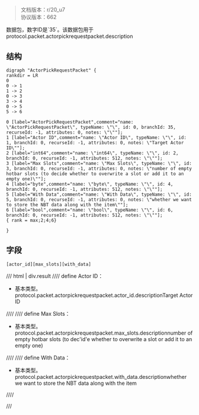 # <!-- md:samp ActorPickRequestPacket -->

> 文档版本：r/20_u7<br/>协议版本：662

<!-- md:samp ActorPickRequestPacket -->数据包，数字ID是`35`。该数据包用于protocol.packet.actorpickrequestpacket.description

## 结构

```viz
digraph "ActorPickRequestPacket" {
rankdir = LR
0
0 -> 1
1 -> 2
0 -> 3
3 -> 4
0 -> 5
5 -> 6

0 [label="ActorPickRequestPacket",comment="name: \"ActorPickRequestPacket\", typeName: \"\", id: 0, branchId: 35, recurseId: -1, attributes: 0, notes: \"\""];
1 [label="Actor ID",comment="name: \"Actor ID\", typeName: \"\", id: 1, branchId: 0, recurseId: -1, attributes: 0, notes: \"Target Actor ID\""];
2 [label="int64",comment="name: \"int64\", typeName: \"\", id: 2, branchId: 0, recurseId: -1, attributes: 512, notes: \"\""];
3 [label="Max Slots",comment="name: \"Max Slots\", typeName: \"\", id: 3, branchId: 0, recurseId: -1, attributes: 0, notes: \"number of empty hotbar slots (to decide whether to overwrite a slot or add it to an empty one)\""];
4 [label="byte",comment="name: \"byte\", typeName: \"\", id: 4, branchId: 0, recurseId: -1, attributes: 512, notes: \"\""];
5 [label="With Data",comment="name: \"With Data\", typeName: \"\", id: 5, branchId: 0, recurseId: -1, attributes: 0, notes: \"whether we want to store the NBT data along with the item\""];
6 [label="bool",comment="name: \"bool\", typeName: \"\", id: 6, branchId: 0, recurseId: -1, attributes: 512, notes: \"\""];
{ rank = max;2;4;6}

}

```

## 字段

```title='ActorPickRequestPacket'
[actor_id][max_slots][with_data]
```

/// html | div.result
//// define
Actor ID：<!-- md:samp int64 -->

- 基本类型。protocol.packet.actorpickrequestpacket.actor_id.descriptionTarget Actor ID


////
//// define
Max Slots：<!-- md:samp byte -->

- 基本类型。protocol.packet.actorpickrequestpacket.max_slots.descriptionnumber of empty hotbar slots (to dec'id'e whether to overwrite a slot or add it to an empty one)


////
//// define
With Data：<!-- md:samp bool -->

- 基本类型。protocol.packet.actorpickrequestpacket.with_data.descriptionwhether we want to store the NBT data along with the item


////

///

